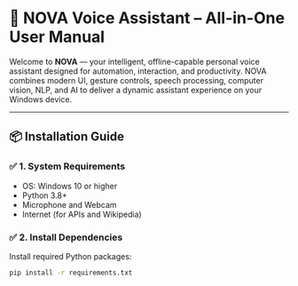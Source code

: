 # 🧠 NOVA Voice Assistant – All-in-One User Manual

Welcome to **NOVA** — your intelligent, offline-capable personal voice assistant designed for automation, interaction, and productivity. NOVA combines modern UI, gesture controls, speech processing, computer vision, NLP, and AI to deliver a dynamic assistant experience on your Windows device.

---

## 📦 Installation Guide

### ✅ 1. System Requirements
- OS: Windows 10 or higher
- Python 3.8+
- Microphone and Webcam
- Internet (for APIs and Wikipedia)

### ✅ 2. Install Dependencies

Install required Python packages:
```bash
pip install -r requirements.txt
